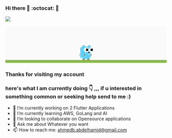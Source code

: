 ### Hi there 👋 :octocat: :whale:

![](https://komarev.com/ghpvc/?username=your-github-ahmed-bahaa)

![](golang.gif)


### Thanks for visiting my account
### here's what I am currently doing :point_down: ,,, if u interested in something common or seeking help send to me :) 
- 🔭 I’m currently working on 2 Flutter Applications
- 🌱 I’m currently learning AWS, GoLang and AI
- 👯 I’m looking to collaborate on Opensource applications
- 💬 Ask me about Whatever you want 
- 📫 How to reach me: ahmedb.abdelhamid@gmail.com

